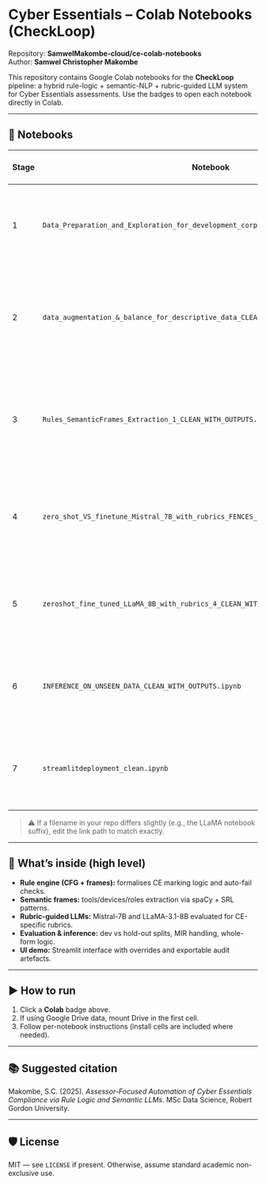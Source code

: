 # Cyber Essentials – Colab Notebooks (CheckLoop)

Repository: **SamwelMakombe-cloud/ce-colab-notebooks**  
Author: **Samwel Christopher Makombe**

This repository contains Google Colab notebooks for the **CheckLoop** pipeline: a hybrid rule-logic + semantic-NLP + rubric-guided LLM system for Cyber Essentials assessments. Use the badges to open each notebook directly in Colab.

---

## 📘 Notebooks

| Stage | Notebook | Open in Colab | Summary |
|---|---|---|---|
| 1 | `Data_Preparation_and_Exploration_for_development_corpus_CLEAN_WITH_OUTPUTS.ipynb` | [![Open In Colab](https://colab.research.google.com/assets/colab-badge.svg)](https://colab.research.google.com/github/SamwelMakombe-cloud/ce-colab-notebooks/blob/main/Data_Preparation_and_Exploration_for_development_corpus_CLEAN_WITH_OUTPUTS.ipynb) | Loads and explores the development corpus; structures Q/A/notes for downstream processing. |
| 2 | `data_augmentation_&_balance_for_descriptive_data_CLEAN_WITH_OUTPUTS.ipynb` | [![Open In Colab](https://colab.research.google.com/assets/colab-badge.svg)](https://colab.research.google.com/github/SamwelMakombe-cloud/ce-colab-notebooks/blob/main/data_augmentation_&_balance_for_descriptive_data_CLEAN_WITH_OUTPUTS.ipynb) | Class balancing and augmentation for descriptive answers; preserves label integrity. |
| 3 | `Rules_SemanticFrames_Extraction_1_CLEAN_WITH_OUTPUTS.ipynb` | [![Open In Colab](https://colab.research.google.com/assets/colab-badge.svg)](https://colab.research.google.com/github/SamwelMakombe-cloud/ce-colab-notebooks/blob/main/Rules_SemanticFrames_Extraction_1_CLEAN_WITH_OUTPUTS.ipynb) | CFG rule encoding + semantic frame/entity patterns (spaCy + SRL) aligned to CE marking guide. |
| 4 | `zero_shot_VS_finetune_Mistral_7B_with_rubrics_FENCES_STRICT_SAFE_WITH_OUTPUTS.ipynb` | [![Open In Colab](https://colab.research.google.com/assets/colab-badge.svg)](https://colab.research.google.com/github/SamwelMakombe-cloud/ce-colab-notebooks/blob/main/zero_shot_VS_finetune_Mistral_7B_with_rubrics_FENCES_STRICT_SAFE_WITH_OUTPUTS.ipynb) | Zero-shot vs fine-tuned **Mistral-7B** with rubric-guided scoring; safe-rendering for GitHub. |
| 5 | `zeroshot_fine_tuned_LLaMA_8B_with_rubrics_4_CLEAN_WITH_OUTPUTS.ipynb` | [![Open In Colab](https://colab.research.google.com/assets/colab-badge.svg)](https://colab.research.google.com/github/SamwelMakombe-cloud/ce-colab-notebooks/blob/main/zeroshot_fine_tuned_LLaMA_8B_with_rubrics_4_CLEAN_WITH_OUTPUTS.ipynb) | Fine-tuned **LLaMA-3.1-8B** with CE-specific rubric prompts; comparisons and metrics. |
| 6 | `INFERENCE_ON_UNSEEN_DATA_CLEAN_WITH_OUTPUTS.ipynb` | [![Open In Colab](https://colab.research.google.com/assets/colab-badge.svg)](https://colab.research.google.com/github/SamwelMakombe-cloud/ce-colab-notebooks/blob/main/INFERENCE_ON_UNSEEN_DATA_CLEAN_WITH_OUTPUTS.ipynb) | Inference pipeline on held-out/unseen forms; saves predictions and explanations. |
| 7 | `streamlitdeployment_clean.ipynb` | [![Open In Colab](https://colab.research.google.com/assets/colab-badge.svg)](https://colab.research.google.com/github/SamwelMakombe-cloud/ce-colab-notebooks/blob/main/streamlitdeployment_clean.ipynb) | Streamlit demo: assessor UI, overrides, and XAI artefacts for decision support. |

> ⚠️ If a filename in your repo differs slightly (e.g., the LLaMA notebook suffix), edit the link path to match exactly.

---

## 🧩 What’s inside (high level)

- **Rule engine (CFG + frames):** formalises CE marking logic and auto-fail checks.  
- **Semantic frames:** tools/devices/roles extraction via spaCy + SRL patterns.  
- **Rubric-guided LLMs:** Mistral-7B and LLaMA-3.1-8B evaluated for CE-specific rubrics.  
- **Evaluation & inference:** dev vs hold-out splits, MIR handling, whole-form logic.  
- **UI demo:** Streamlit interface with overrides and exportable audit artefacts.

---

## ▶️ How to run

1. Click a **Colab** badge above.  
2. If using Google Drive data, mount Drive in the first cell.  
3. Follow per-notebook instructions (install cells are included where needed).  

---

## 📚 Suggested citation

Makombe, S.C. (2025). *Assessor-Focused Automation of Cyber Essentials Compliance via Rule Logic and Semantic LLMs*. MSc Data Science, Robert Gordon University.

---

## 🛡️ License

MIT — see `LICENSE` if present. Otherwise, assume standard academic non-exclusive use.
